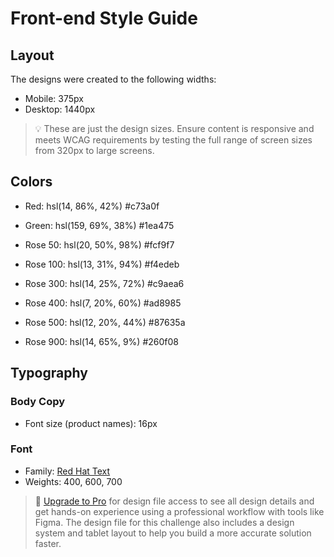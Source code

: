 # Front-end Style Guide

## Layout

The designs were created to the following widths:

- Mobile: 375px
- Desktop: 1440px

> 💡 These are just the design sizes. Ensure content is responsive and meets WCAG requirements by testing the full range of screen sizes from 320px to large screens.

## Colors

- Red: hsl(14, 86%, 42%) #c73a0f
- Green: hsl(159, 69%, 38%) #1ea475

- Rose 50: hsl(20, 50%, 98%) #fcf9f7
- Rose 100: hsl(13, 31%, 94%) #f4edeb
- Rose 300: hsl(14, 25%, 72%) 	#c9aea6
- Rose 400: hsl(7, 20%, 60%) #ad8985
- Rose 500: hsl(12, 20%, 44%) #87635a
- Rose 900: hsl(14, 65%, 9%) #260f08       

## Typography

### Body Copy

- Font size (product names): 16px

### Font

- Family: [Red Hat Text](https://fonts.google.com/specimen/Red+Hat+Text)
- Weights: 400, 600, 700

> 💎 [Upgrade to Pro](https://www.frontendmentor.io/pro?ref=style-guide) for design file access to see all design details and get hands-on experience using a professional workflow with tools like Figma. The design file for this challenge also includes a design system and tablet layout to help you build a more accurate solution faster.